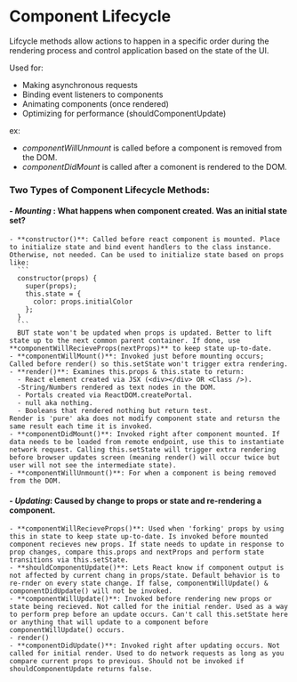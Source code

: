 # Component Lifecycle

Lifcycle methods allow actions to happen in a specific order during the rendering process and control application based on the state of the UI.

Used for:
  - Making asynchronous requests
  - Binding event listeners to components
  - Animating components (once rendered)
  - Optimizing for performance (shouldComponentUpdate)

  ex: 
  - _componentWillUnmount_ is called before a component is removed from the DOM.
  - _componentDidMount_ is called after a comonent is rendered to the DOM.

### Two Types of Component Lifecycle Methods:
  #### - _Mounting_ : What happens when component created. Was an initial state set?
    - **constructor()**: Called before react component is mounted. Place to initialize state and bind event handlers to the class instance. Otherwise, not needed. Can be used to initialize state based on props like:
      ```
      constructor(props) {
        super(props);
        this.state = {
          color: props.initialColor
        };
      }
      ```
      BUT state won't be updated when props is updated. Better to lift state up to the next common parent container. If done, use **componentWillRecieveProps(nextProps)** to keep state up-to-date.
    - **componentWillMount()**: Invoked just before mounting occurs; Called before render() so this.setState won't trigger extra rendering. 
    - **render()**: Examines this.props & this.state to return:
      - React element created via JSX (<div></div> OR <Class />).
      -String/Numbers rendered as text nodes in the DOM.
      - Portals created via ReactDOM.createPortal.
      - null aka nothing.
      - Booleans that rendered nothing but return test.
    Render is 'pure' aka does not modify component state and retursn the same result each time it is invoked. 
    - **componentDidMount()**: Invoked right after component mounted. If data needs to be loaded from remote endpoint, use this to instantiate network request. Calling this.setState will trigger extra rendering before browser updates screen (meaning render() will occur twice but user will not see the intermediate state).
    - **componentWillUnmount()**: For when a component is being removed from the DOM. 

  #### - _Updating_: Caused by change to props or state and re-rendering a component.
    - **componentWillRecieveProps()**: Used when 'forking' props by using this in state to keep state up-to-date. Is invoked before mounted component recieves new props. If state needs to update in response to prop changes, compare this.props and nextProps and perform state transitions via this.setState.
    - **shouldComponentUpdate()**: Lets React know if component output is not affected by current chang in props/state. Default behavior is to re-rnder on every state change. If false, componentWillUpdate() & componentDidUpdate() will not be invoked.
    - **componentWillUpdate()**: Invoked before rendering new props or state being recieved. Not called for the initial render. Used as a way to perform prep before an update occurs. Can't call this.setState here or anything that will update to a component before componentWillUpdate() occurs.
    - render()
    - **componentDidUpdate()**: Invoked right after updating occurs. Not called for initial render. Used to do network requests as long as you compare current props to previous. Should not be invoked if shouldComponentUpdate returns false.